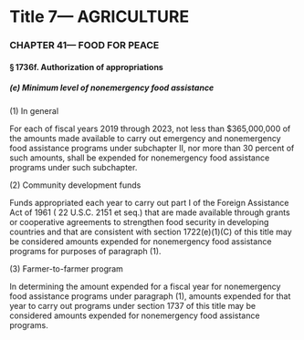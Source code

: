 
# Title 7— AGRICULTURE
### CHAPTER 41— FOOD FOR PEACE
#### § 1736f. Authorization of appropriations
##### (e) Minimum level of nonemergency food assistance

(1) In general

For each of fiscal years 2019 through 2023, not less than $365,000,000 of the amounts made available to carry out emergency and nonemergency food assistance programs under subchapter II, nor more than 30 percent of such amounts, shall be expended for nonemergency food assistance programs under such subchapter.

(2) Community development funds

Funds appropriated each year to carry out part I of the Foreign Assistance Act of 1961 ( 22 U.S.C. 2151 et seq.) that are made available through grants or cooperative agreements to strengthen food security in developing countries and that are consistent with section 1722(e)(1)(C) of this title may be considered amounts expended for nonemergency food assistance programs for purposes of paragraph (1).

(3) Farmer-to-farmer program

In determining the amount expended for a fiscal year for nonemergency food assistance programs under paragraph (1), amounts expended for that year to carry out programs under section 1737 of this title may be considered amounts expended for nonemergency food assistance programs.
